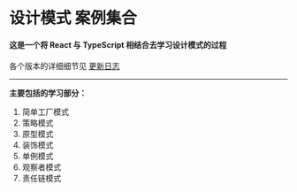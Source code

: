 # 设计模式 案例集合

#### 这是一个将 React 与 TypeScript 相结合去学习设计模式的过程

各个版本的详细细节见 [更新日志](./CHANGELOG.md)

---

**主要包括的学习部分：**

 1. 简单工厂模式
 2. 策略模式
 3. 原型模式
 4. 装饰模式
 5. 单例模式
 6. 观察者模式
 7. 责任链模式
